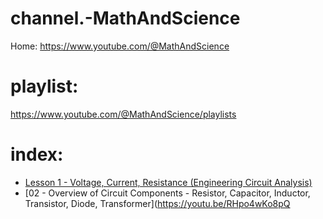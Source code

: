 # channel.-MathAndScience
Home: https://www.youtube.com/@MathAndScience

# playlist:
https://www.youtube.com/@MathAndScience/playlists

# index:
- [Lesson 1 - Voltage, Current, Resistance (Engineering Circuit Analysis)](https://youtu.be/OGa_b26eK2c)
- [02 - Overview of Circuit Components - Resistor, Capacitor, Inductor, Transistor, Diode, Transformer](https://youtu.be/RHpo4wKo8pQ
